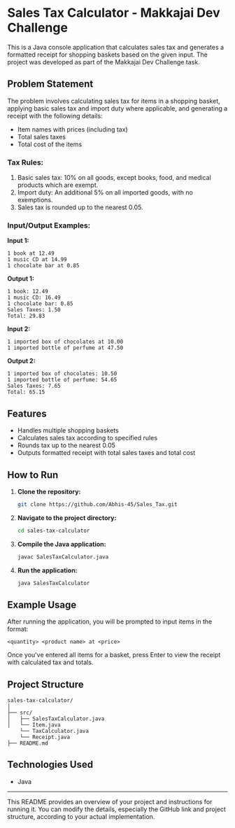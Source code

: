 # Sales Tax Calculator - Makkajai Dev Challenge

This is a Java console application that calculates sales tax and generates a formatted receipt for shopping baskets based on the given input. The project was developed as part of the Makkajai Dev Challenge task.

## Problem Statement

The problem involves calculating sales tax for items in a shopping basket, applying basic sales tax and import duty where applicable, and generating a receipt with the following details:
- Item names with prices (including tax)
- Total sales taxes
- Total cost of the items

### Tax Rules:
1. Basic sales tax: 10% on all goods, except books, food, and medical products which are exempt.
2. Import duty: An additional 5% on all imported goods, with no exemptions.
3. Sales tax is rounded up to the nearest 0.05.

### Input/Output Examples:

**Input 1:**
```
1 book at 12.49
1 music CD at 14.99
1 chocolate bar at 0.85
```

**Output 1:**
```
1 book: 12.49
1 music CD: 16.49
1 chocolate bar: 0.85
Sales Taxes: 1.50
Total: 29.83
```

**Input 2:**
```
1 imported box of chocolates at 10.00
1 imported bottle of perfume at 47.50
```

**Output 2:**
```
1 imported box of chocolates: 10.50
1 imported bottle of perfume: 54.65
Sales Taxes: 7.65
Total: 65.15
```

## Features

- Handles multiple shopping baskets
- Calculates sales tax according to specified rules
- Rounds tax up to the nearest 0.05
- Outputs formatted receipt with total sales taxes and total cost

## How to Run

1. **Clone the repository:**

   ```bash
   git clone https://github.com/Abhis-45/Sales_Tax.git
   ```

2. **Navigate to the project directory:**

   ```bash
   cd sales-tax-calculator
   ```

3. **Compile the Java application:**

   ```bash
   javac SalesTaxCalculator.java
   ```

4. **Run the application:**

   ```bash
   java SalesTaxCalculator
   ```

## Example Usage

After running the application, you will be prompted to input items in the format:

```
<quantity> <product name> at <price>
```

Once you've entered all items for a basket, press Enter to view the receipt with calculated tax and totals.

## Project Structure

```
sales-tax-calculator/
│
├── src/
│   ├── SalesTaxCalculator.java
│   └── Item.java
    └── TaxCalculator.java
    └── Receipt.java
├── README.md
```

## Technologies Used

- Java

---

This README provides an overview of your project and instructions for running it. You can modify the details, especially the GitHub link and project structure, according to your actual implementation.
